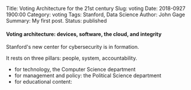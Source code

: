 Title: Voting Architecture for the 21st century
Slug: voting
Date: 2018-0927 1900:00
Category: voting
Tags: Stanford, Data Science
Author: John Gage
Summary: My first post.
Status: published

#### Voting architecture: devices, software, the cloud, and integrity ####

Stanford's new center for cybersecurity is in formation.

It rests on three pillars: people, system, accountability.

- for technology, the Computer Science department
- for management and policy: the Political Science department
- for educational content:
